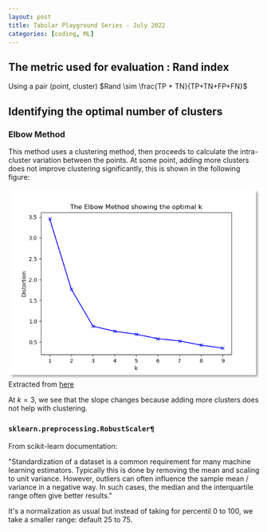 ```yaml
---
layout: post
title: Tabular Playground Series - July 2022
categories: [coding, ML]
---
```


## The metric used for evaluation : Rand index

Using a pair (point, cluster)
$Rand \sim \frac{TP + TN}{TP+TN+FP+FN}$



## Identifying the optimal number of clusters

### Elbow Method

This method uses a clustering method, then proceeds to calculate the intra-cluster variation between the points. At some point, adding more clusters does not improve clustering significantly, this is shown in the following figure:


![Elbow](/media/posts/elbow_method.png)
Extracted from [here](https://www.datanovia.com/en/lessons/determining-the-optimal-number-of-clusters-3-must-know-methods/#elbow-method)

At $k=3$, we see that the slope changes because adding more clusters does not help with clustering.

### `sklearn.preprocessing.RobustScaler¶`

From scikit-learn documentation: <br>

"Standardization of a dataset is a common requirement for many machine learning estimators. Typically this is done by removing the mean and scaling to unit variance. However, outliers can often influence the sample mean / variance in a negative way. In such cases, the median and the interquartile range often give better results."

It's a normalization as usual but instead of taking for percentil 0 to 100, we take a smaller range: default 25 to 75.

